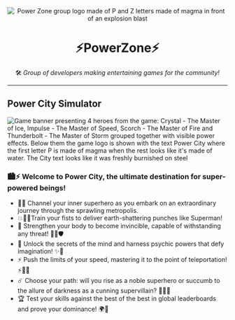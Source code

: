 <div align="center">
  <img src="https://tr.rbxcdn.com/d72c0fd64a34836a7b63a80ad31cd6aa/150/150/Image/Png" title="PowerZone group logo" alt="Power Zone group logo made of P and Z letters made of magma in front of an explosion blast" crossorigin="anonymous" referrerpolicy="no-referrer">
</div>
<h1 align="center">⚡️PowerZone⚡️</h1>
<p align="center">🛠️&nbsp<i>Group of developers making entertaining games for the community!</i></p>
<hr>
<h2>Power City Simulator</h2>
<img src="https://tr.rbxcdn.com/ffd5c928625d3b0e8de644c62be0b636/768/432/Image/Png" title="Power City Simulator game banner" alt="Game banner presenting 4 heroes from the game: Crystal - The Master of Ice, Impulse - The Master of Speed, Scorch - The Master of Fire and Thunderbolt - The Master of Storm grouped together with visible power effects. Below them the game logo is shown with the text Power City where the first letter P is made of magma when the rest looks like it's made of water. The City text looks like it was freshly burnished on steel" crossorigin="anonymous" referrerpolicy="no-referrer">
<h3>🏙️⚡️ Welcome to Power City, the ultimate destination for super-powered beings!</h3>
<ul>
  <li>🦸‍♂️ Channel your inner superhero as you embark on an extraordinary journey through the sprawling metropolis.</li>
  <li>💥💪🏻Train your fists to deliver earth-shattering punches like Superman!</li>
  <li>🔋 Strengthen your body to become invincible, capable of withstanding any threat! 💪🏻🛡️</li>
  <li>🧠 Unlock the secrets of the mind and harness psychic powers that defy imagination! ✨🔮</li>
  <li>⚡️ Push the limits of your speed, mastering it to the point of teleportation!⚡️🏃‍♂️</li>
  <li>☄️ Choose your path: will you rise as a noble superhero or succumb to the allure of darkness as a cunning supervillain? 💫🦹‍♂️</li>
  <li>🏆 Test your skills against the best of the best in global leaderboards and prove your dominance! 🌍🏅</li>
</ul>

